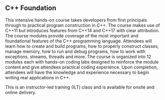 ## C++ Foundation

This intensive hands-on course takes developers from first principals through to practical program construction in C++. The course makes use of C++11 but introduces features from C++14 and C++17 with clear attribution. The course modules provide coverage of the most important and foundational features of the C++ programming language. Attendees will learn how to create and build programs, how to properly construct classes, manage memory, how to run and debug programs, how to work with exceptions, streams, threads and more. The course is organized into 12 modules each with hands-on coding labs designed to reinforce the module content and give attendees practical coding experience. Upon completion, attendees will have the knowledge and experience necessary to begin writing real applications in C++.

This is an instructor-led training (ILT) class and is available for onsite and online delivery.
